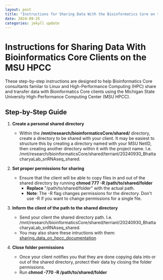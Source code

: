 ```yaml
---
layout: post
title: "Instructions for Sharing Data With the Bioinformatics Core on the MSU HPCC"
date: 2024-09-25
categories: jekyll update
---
```


# Instructions for Sharing Data With Bioinformatics Core Clients on the MSU HPCC

These step-by-step instructions are designed to help Bioinformatics Core consultants familar to Linux and High-Performance Computing (HPC) share and transfer data with Bioinformatics Core clients using the Michigan State University High-Performance Computing Center (MSU HPCC).

## Step-by-Step Guide

1. **Create a personal shared directory** 
    - Within the **/mnt/research/bioinformaticsCore/shared/** directory, create a directory to be shared with your client. It may be easiest to structure this by creating a directory named with your MSU NetID, then creating another directory within it with the project name. I.e. /mnt/research/bioinformaticsCore/shared/terrianl/20240930_BhattacharyaLab_snRNAseq_shared.

2. **Set proper permissions for sharing**
    - Ensure that the client will be able to copy files in and out of the shared directory by running **chmod 777 -R /path/to/shared/folder**
        - **Replace** "/path/to/shared/folder" with the actual path.
        - **Note**: The -R flag changes permissions for the directory. Don't use -R if you want to change permissions for a single file.

3. **Inform the client of the path to the shared directory**
    - Send your client the shared directory path. I.e. /mnt/research/bioinformaticsCore/shared/terrianl/20240930_BhattacharyaLab_snRNAseq_shared.
    - You may also share these intructions with them: [sharing_data_on_hpcc_documentation](./sharing_data_on_hpcc_documentation.md)

4. **Close folder permissions**
    - Once your client notifies you that they are done copying data into or out of the shared directory, protect their data by closing the folder permissions.
    - Run **chmod -770 -R /path/to/shared/folder**
